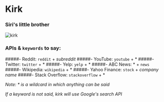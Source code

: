 # Kirk
### Siri's little brother

![kirk](https://github.com/ricochen/kirk/tree/master/app/assets/kirk.jpg)

### APIs & `keywords` to say:
#####- Reddit: `reddit` + *subreddit*
#####- YouTube: `youtube` + *
#####- Twitter: `twitter` + *
#####- Yelp: `yelp` + *
#####- ABC News: * + `news`
#####- Wikipedia: `wikipedia` + *
#####- Yahoo Finance: `stock` + *company name*
#####- Stack Overflow: `stackoverflow` + *

*Note: * is a wildcard in which anything can be said*

*If a keyword is not said, kirk will use Google's search API*